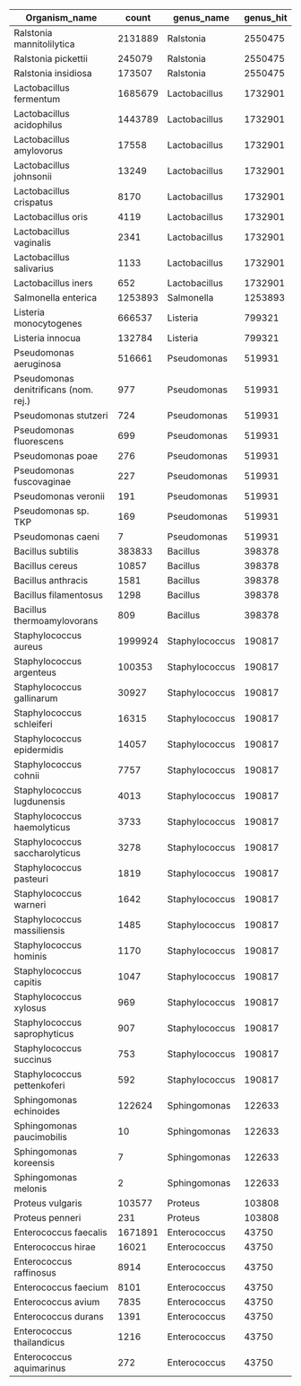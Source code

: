 Organism_name|count|genus_name|genus_hit
-|-|-|-
Ralstonia mannitolilytica|2131889|Ralstonia|2550475
Ralstonia pickettii|245079|Ralstonia|2550475
Ralstonia insidiosa|173507|Ralstonia|2550475
Lactobacillus fermentum|1685679|Lactobacillus|1732901
Lactobacillus acidophilus|1443789|Lactobacillus|1732901
Lactobacillus amylovorus|17558|Lactobacillus|1732901
Lactobacillus johnsonii|13249|Lactobacillus|1732901
Lactobacillus crispatus|8170|Lactobacillus|1732901
Lactobacillus oris|4119|Lactobacillus|1732901
Lactobacillus vaginalis|2341|Lactobacillus|1732901
Lactobacillus salivarius|1133|Lactobacillus|1732901
Lactobacillus iners|652|Lactobacillus|1732901
Salmonella enterica|1253893|Salmonella|1253893
Listeria monocytogenes|666537|Listeria|799321
Listeria innocua|132784|Listeria|799321
Pseudomonas aeruginosa|516661|Pseudomonas|519931
Pseudomonas denitrificans (nom. rej.)|977|Pseudomonas|519931
Pseudomonas stutzeri|724|Pseudomonas|519931
Pseudomonas fluorescens|699|Pseudomonas|519931
Pseudomonas poae|276|Pseudomonas|519931
Pseudomonas fuscovaginae|227|Pseudomonas|519931
Pseudomonas veronii|191|Pseudomonas|519931
Pseudomonas sp. TKP|169|Pseudomonas|519931
Pseudomonas caeni|7|Pseudomonas|519931
Bacillus subtilis|383833|Bacillus|398378
Bacillus cereus|10857|Bacillus|398378
Bacillus anthracis|1581|Bacillus|398378
Bacillus filamentosus|1298|Bacillus|398378
Bacillus thermoamylovorans|809|Bacillus|398378
Staphylococcus aureus|1999924|Staphylococcus|190817
Staphylococcus argenteus|100353|Staphylococcus|190817
Staphylococcus gallinarum|30927|Staphylococcus|190817
Staphylococcus schleiferi|16315|Staphylococcus|190817
Staphylococcus epidermidis|14057|Staphylococcus|190817
Staphylococcus cohnii|7757|Staphylococcus|190817
Staphylococcus lugdunensis|4013|Staphylococcus|190817
Staphylococcus haemolyticus|3733|Staphylococcus|190817
Staphylococcus saccharolyticus|3278|Staphylococcus|190817
Staphylococcus pasteuri|1819|Staphylococcus|190817
Staphylococcus warneri|1642|Staphylococcus|190817
Staphylococcus massiliensis|1485|Staphylococcus|190817
Staphylococcus hominis|1170|Staphylococcus|190817
Staphylococcus capitis|1047|Staphylococcus|190817
Staphylococcus xylosus|969|Staphylococcus|190817
Staphylococcus saprophyticus|907|Staphylococcus|190817
Staphylococcus succinus|753|Staphylococcus|190817
Staphylococcus pettenkoferi|592|Staphylococcus|190817
Sphingomonas echinoides|122624|Sphingomonas|122633
Sphingomonas paucimobilis|10|Sphingomonas|122633
Sphingomonas koreensis|7|Sphingomonas|122633
Sphingomonas melonis|2|Sphingomonas|122633
Proteus vulgaris|103577|Proteus|103808
Proteus penneri|231|Proteus|103808
Enterococcus faecalis|1671891|Enterococcus|43750
Enterococcus hirae|16021|Enterococcus|43750
Enterococcus raffinosus|8914|Enterococcus|43750
Enterococcus faecium|8101|Enterococcus|43750
Enterococcus avium|7835|Enterococcus|43750
Enterococcus durans|1391|Enterococcus|43750
Enterococcus thailandicus|1216|Enterococcus|43750
Enterococcus aquimarinus|272|Enterococcus|43750